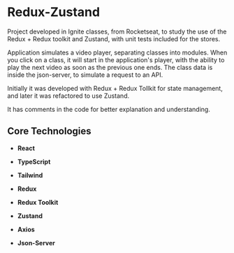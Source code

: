 # Redux-Zustand

Project developed in Ignite classes, from Rocketseat, to study the use of the Redux + Redux toolkit and Zustand, with unit tests included for the stores.

Application simulates a video player, separating classes into modules. When you click on a class, it will start in the application's player, with the ability to play the next video as soon as the previous one ends.
The class data is inside the json-server, to simulate a request to an API.

Initially it was developed with Redux + Redux Tollkit for state management, and later it was refactored to use Zustand.

It has comments in the code for better explanation and understanding.

## Core Technologies 

- **React**

- **TypeScript**

- **Tailwind**

- **Redux**

- **Redux Toolkit**

- **Zustand**

- **Axios**

- **Json-Server**
